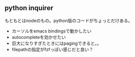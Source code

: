 ## python inquirer

もともとはnodeのもの。python版のコードがちょっとだけある。

- カーソルをemacs bindingsで動かしたい
- autocompleteを効かせたい
- 巨大になりすぎたときにはpagingできると。。
- filepathの指定がfzfっぽい感じだと良い？

